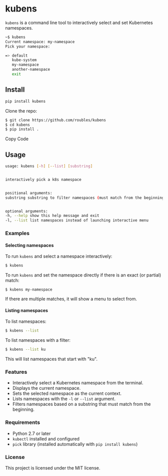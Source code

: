 # kubens

`kubens` is a command line tool to interactively select and set Kubernetes namespaces.

```bash
~$ kubens
Current namespace: my-namespace
Pick your namespace:

=> default
   kube-system
   my-namespace
   another-namespace
   exit
```

## Install

```bash
pip install kubens
```

Clone the repo:

```bash
$ git clone https://github.com/roubles/kubens
$ cd kubens
$ pip install .
```

Copy Code

## Usage

```bash
usage: kubens [-h] [--list] [substring]


interactively pick a k8s namespace


positional arguments:
substring substring to filter namespaces (must match from the beginning)


optional arguments:
-h, --help show this help message and exit
-l, --list list namespaces instead of launching interactive menu
```

### Examples

#### Selecting namespaces

To run `kubens` and select a namespace interactively:

```bash
$ kubens
```

To run `kubens` and set the namespace directly if there is an exact (or partial) match:

```
$ kubens my-namespace
```

If there are multiple matches, it will show a menu to select from.

#### Listing namespaces

To list namespaces:

```bash
$ kubens --list
```

To list namespaces with a filter:

```bash
$ kubens --list ku
```

This will list namespaces that start with "ku".

### Features
- Interactively select a Kubernetes namespace from the terminal.
- Displays the current namespace.
- Sets the selected namespace as the current context.
- Lists namespaces with the `-l` or `--list` argument.
- Filters namespaces based on a substring that must match from the beginning.

### Requirements
- Python 2.7 or later
- `kubectl` installed and configured
- `pick` library (installed automatically with `pip install kubens`)

### License
This project is licensed under the MIT license.